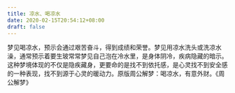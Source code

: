 ```yaml
---
title: 凉水、喝凉水
date: 2020-02-15T20:54:12+08:00
draft: false
---
```


梦见喝凉水，预示会通过艰苦奋斗，得到成绩和荣誉。梦见用凉水洗头或洗凉水澡，通常预示着要生玻常常梦见自己泡在冷水里，是身体阴冷，疾病隐藏的暗示。这种梦境体现的不仅是隐疾藏身，更要命的是找不到依托感，是心灵找不到安全感的一种表现，找不到源于心灵的暖动力。原版周公解梦：喝凉水，有意外财。《周公解梦》